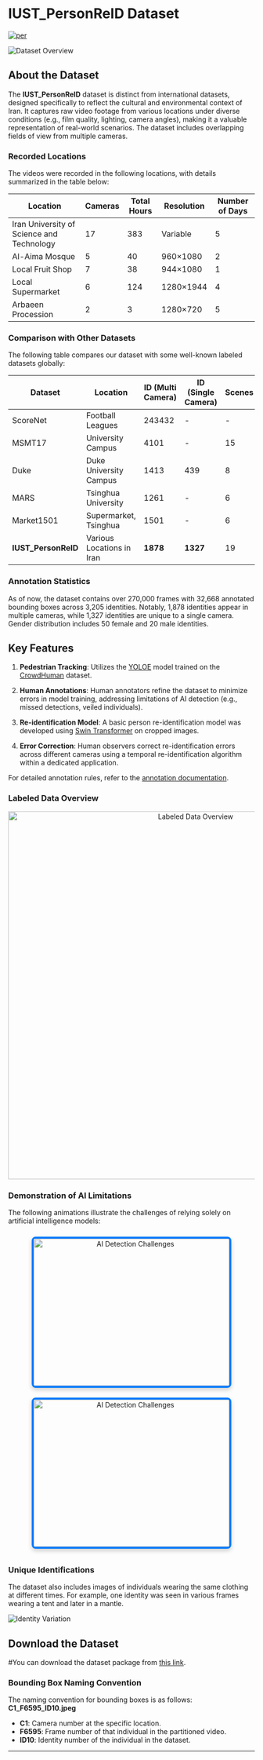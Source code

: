 # IUST_PersonReID Dataset  
<div align="left">
 
[![per](https://img.shields.io/badge/lang-per-yellow.svg)](https://github.com/ComputerVisionIUST/IUST_PersonReId/blob/main/README.per.md)  

</div>

![Dataset Overview](https://github.com/IRIUST/Iranians_Reid_dataset/assets/141324225/782122d5-235a-4314-9d81-7eceec56c960)

## About the Dataset

The **IUST_PersonReID** dataset is distinct from international datasets, designed specifically to reflect the cultural and environmental context of Iran. It captures raw video footage from various locations under diverse conditions (e.g., film quality, lighting, camera angles), making it a valuable representation of real-world scenarios. The dataset includes overlapping fields of view from multiple cameras.

### Recorded Locations
The videos were recorded in the following locations, with details summarized in the table below:

| Location                                      | Cameras | Total Hours | Resolution   | Number of Days |
|-----------------------------------------------|---------|-------------|--------------|----------------|
| Iran University of Science and Technology     | 17      | 383         | Variable     | 5              |
| Al-Aima Mosque                               | 5       | 40          | 960×1080     | 2              |
| Local Fruit Shop                              | 7       | 38          | 944×1080     | 1              |
| Local Supermarket                             | 6       | 124         | 1280×1944    | 4              |
| Arbaeen Procession                            | 2       | 3           | 1280×720     | 5              |

### Comparison with Other Datasets
The following table compares our dataset with some well-known labeled datasets globally:

| Dataset    | Location                | ID (Multi Camera) | ID (Single Camera) | Scenes | Images   |
|------------|-------------------------|--------------------|---------------------|--------|----------|
| ScoreNet   | Football Leagues        | 243432             | -                   | -      | 340993   |
| MSMT17     | University Campus       | 4101               | -                   | 15     | 126441   |
| Duke       | Duke University Campus   | 1413               | 439                 | 8      | 466261   |
| MARS       | Tsinghua University     | 1261               | -                   | 6      | 1191003  |
| Market1501 | Supermarket, Tsinghua   | 1501               | -                   | 6      | 32217    |
| **IUST_PersonReID**   | Various Locations in Iran| **1878**           | **1327**            | 19     | -        |

### Annotation Statistics
As of now, the dataset contains over 270,000 frames with 32,668 annotated bounding boxes across 3,205 identities. Notably, 1,878 identities appear in multiple cameras, while 1,327 identities are unique to a single camera. Gender distribution includes 50 female and 20 male identities.

## Key Features

1. **Pedestrian Tracking**: Utilizes the [YOLOE](https://github.com/PaddlePaddle/PaddleDetection/blob/release/2.7/deploy/pipeline/docs/tutorials/pphuman_mot_en.md) model trained on the [CrowdHuman](https://www.crowdhuman.org/) dataset.
  
2. **Human Annotations**: Human annotators refine the dataset to minimize errors in model training, addressing limitations of AI detection (e.g., missed detections, veiled individuals).

3. **Re-identification Model**: A basic person re-identification model was developed using [Swin Transformer](https://github.com/layumi/Person_reID_baseline_pytorch) on cropped images.

4. **Error Correction**: Human observers correct re-identification errors across different cameras using a temporal re-identification algorithm within a dedicated application.

For detailed annotation rules, refer to the [annotation documentation](https://docs.google.com/document/d/1Upnm1nJ9e8Jn3odAjlbICwgNXtRzPghF7wl5_eQRcdo/edit?usp=sharing).

### Labeled Data Overview
<p align="center">
  <img src="https://github.com/user-attachments/assets/67226f29-5ab6-4e36-ac66-b910b48faad1" width="750" alt="Labeled Data Overview" />
</p>

### Demonstration of AI Limitations
The following animations illustrate the challenges of relying solely on artificial intelligence models:



<div align="center">
  <img src="https://github.com/user-attachments/assets/ae6eadc9-dbe5-46c7-bf1a-0733830069d3" alt="AI Detection Challenges" width="400" height="300" style="margin: 10px; border: 4px solid #007BFF; border-radius: 8px; box-shadow: 0 4px 10px rgba(0, 0, 0, 0.2);" />
  <img src="https://github.com/user-attachments/assets/11399f88-e4a1-4f0b-80ea-75225e1ac246" alt="AI Detection Challenges" width="400" height="300" style="margin: 10px; border: 4px solid #007BFF; border-radius: 8px; box-shadow: 0 4px 10px rgba(0, 0, 0, 0.2);" />
</div>

### Unique Identifications
The dataset also includes images of individuals wearing the same clothing at different times. For example, one identity was seen in various frames wearing a tent and later in a mantle.

![Identity Variation](https://github.com/user-attachments/assets/03590215-9ce6-42d7-8e50-36a6ba9d5)

## Download the Dataset

#You can download the dataset package from [this link](https://drive.google.com/file/d/10hN0mZlD3bv10P9vAdbfszpikMe92QFv/view?usp=sharing).

 

### Bounding Box Naming Convention
The naming convention for bounding boxes is as follows: **C1_F6595_ID10.jpeg**

- **C1**: Camera number at the specific location.
- **F6595**: Frame number of that individual in the partitioned video.
- **ID10**: Identity number of the individual in the dataset.

---

